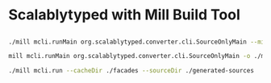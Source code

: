 # Scalablytyped with Mill Build Tool

##

```sh
./mill mcli.runMain org.scalablytyped.converter.cli.SourceOnlyMain --minimize -quill -o ./my-sources
```

```sh
mill mcli.runMain org.scalablytyped.converter.cli.SourceOnlyMain -o ./my-sources
```

```sh
./mill mcli.run --cacheDir ./facades --sourceDir ./generated-sources
```